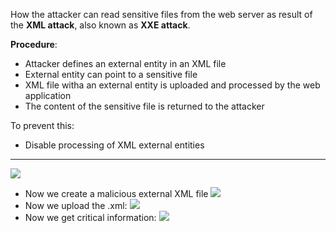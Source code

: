 How the attacker can read sensitive files from the web server as result of the **XML attack**, also known as **XXE attack**.

**Procedure**:
- Attacker defines an external entity in an XML file
- External entity can point to a sensitive file
- XML file witha an external entity is uploaded and processed by the web application
- The content of the sensitive file is returned to the attacker

To prevent this:
- Disable processing of XML external entities

---
![](./img/xml1.png)

- Now we create a malicious external XML file
![](./img/xml2.png)
- Now we upload the .xml:
![](./img/Cybersecurity/PluralSight%20(Ebroker)/2.%20Input%20Validation/img/xml3.png)
- Now we get critical information:
![](./img/xml4.png)
